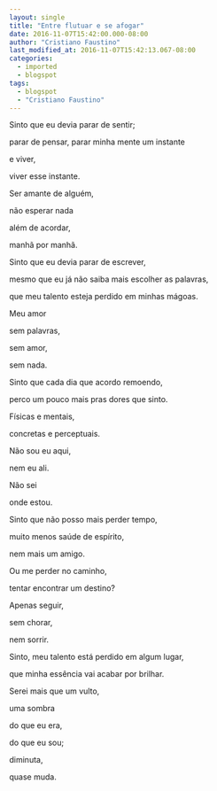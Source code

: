 ```yaml
---
layout: single
title: "Entre flutuar e se afogar"
date: 2016-11-07T15:42:00.000-08:00
author: "Cristiano Faustino"
last_modified_at: 2016-11-07T15:42:13.067-08:00
categories:
  - imported
  - blogspot
tags:
  - blogspot
  - "Cristiano Faustino"
---
```


Sinto que eu devia parar de sentir;

parar de pensar, parar minha mente um instante

e viver,

viver esse instante.

Ser amante de alguém,

não esperar nada

além de acordar,

manhã por manhã.



Sinto que eu devia parar de escrever,

mesmo que eu já não saiba mais escolher as palavras,

que meu talento esteja perdido em minhas mágoas.

Meu amor

sem palavras,

sem amor,

sem nada.



Sinto que cada dia que acordo remoendo,

perco um pouco mais pras dores que sinto.

Físicas e mentais,

concretas e perceptuais.

Não sou eu aqui,

nem eu ali.

Não sei

onde estou.



Sinto que não posso mais perder tempo,

muito menos saúde de espírito,

nem mais um amigo.

Ou me perder no caminho,

tentar encontrar um destino?

Apenas seguir,

sem chorar,

nem sorrir.



Sinto, meu talento está perdido em algum lugar,

que minha essência vai acabar por brilhar.

Serei mais que um vulto,

uma sombra

do que eu era,

do que eu sou;

diminuta,

quase muda.




